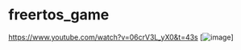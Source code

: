 # freertos_game

https://www.youtube.com/watch?v=06crV3L_yX0&t=43s
[![image](https://www.youtube.com/watch?v=06crV3L_yX0&t=43s)]
